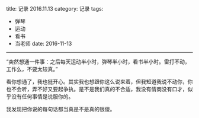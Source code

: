 title: 记录 2016.11.13
category: 记录
tags:
  - 弹琴
  - 运动
  - 看书
  - 当老师
date: 2016-11-13
---

“突然想通一件事：之后每天运动半小时，弹琴半小时，看书半小时。雷打不动，工作么，不要太较真。”

看你想通了，我也挺开心。其实我也想跟你这么说来着，但我知道我说不动你，你也不会听，弄不好又要起争执。是不是我们真的不合适，我没有情商没有口才，似乎没有任何事情是说服你的。

我发现把你说的每句话都当真是不是真的很傻。
